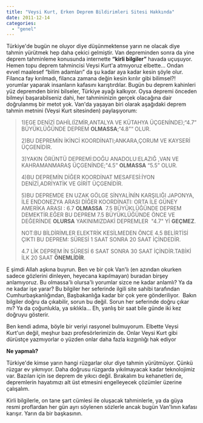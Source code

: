 ```yaml
---
title: "Veysi Kurt, Erken Deprem Bildirimleri Sitesi Hakkında"
date: 2011-12-14
categories: 
  - "genel"
---
```


Türkiye'de bugün ne oluyor diye düşünmektense yarın ne olacak diye tahmin yürütmek hep daha çekici gelmiştir. Van depreminden sonra da yine deprem tahminleme konusunda internette **“kirli bilgiler”** havada uçuşuyor. Hemen topu deprem tahmincisi Veysi Kurt'a atmıyoruz elbette… Ondan evvel maalesef “bilim adamları” da şu kadar aya kadar kesin şöyle olur. Filanca fay kırılmadı, filanca zamana değin kesin kırılır gibi bilimsel?! yorumlar yaparak insanların kafasını karıştırdılar. Bugün bu deprem kahinleri yüz depremden birini bilseler, Türkiye ayağı kalkıyor. Oysa depremi önceden bilmeyi başarabilseniz dahi, her tahmininizin gerçek olacağına dair doğrulanmış bir metot yok. Van'da yaşayan biri olarak aşağıdaki deprem tahmin metnini (Veysi Kurt sitesinden) paylaşıyorum:

  

> 1)EGE DENİZİ DAHİL(İZMİR,ANTALYA VE KÜTAHYA ÜÇGENİNDE);“4.7” BÜYÜKLÜĞÜNDE DEPREM **OLMASSA**;“4.8”“ OLUR.
> 
> 2)BU DEPREMİN İKİNCİ KOORDİNATI;ANKARA,ÇORUM VE KAYSERİ ÜÇGENİDİR.
> 
> 3)YAKIN ÖRÜNTÜ DEPREMİ:DOĞU ANADOLU:ELAZIĞ ,VAN VE KAHRAMANMARAŞ ÜÇGENİNDE;"4.5” **OLMASSA** “5.5” OLUR.
> 
> 4)BU DEPREMİN DİĞER KOORDİNAT MESAFESİ:İYON DENİZİ,ADRİYATİK VE GİRİT ÜÇGENİDİR.
> 
> 5)BU DEPREMDE EN UZAK GÖLGE SİNYALİNİN KARŞILIĞI JAPONYA, İLE ENDONEZYA ARASI DİĞER KOORDİNATI: ORTA İLE GÜNEY AMERİKA ARASI : 6.7 **OLMASSA**  7.5 BÜYÜKLÜĞÜNDE DEPREM DEMEKTİR.EĞER BU DEPREM 7.5 BÜYÜKLÜĞÜNDE ÖNCE VE DEĞERİNDE **OLURSA** YAKINIMIZDAKİ DEPREMLER  "4.7" Yİ **GEÇMEZ**.
> 
> NOT:BU BİLDİRİMLER ELEKTRİK KESİLMEDEN ÖNCE 4.5 BELİRTİSİ ÇIKTI BU DEPREM: SÜRESİ 1 SAAT SONRA 20 SAAT İÇİNDEDİR.
> 
> 4.7 LİK DEPREM İN SÜRESİ 6 SAAT SONRA 30 SAAT İÇİNDİR.TABİKİ İLK 20 SAAT **ÖNEMLİDİR**.

E şimdi Allah aşkına buyrun. Ben ve bir çok Van'lı (en azından okurken sadece gözlerini dinleyen, heyecana kapılmayan) buradan birşey anlamıyoruz. Bu olmassa'lı olursa'lı yorumlar sizce ne kadar anlamlı? Ya da ne kadar işe yarar? Bu bilgiler her seferinde ilgili site sahibi tarafından Cumhurbaşkanlığından, Başbakanlığa kadar bir çok yere gönderiliyor.  Bakın bilgiler doğru da çıkabilir, sorun bu değil. Sorun her seferinde doğru çıkar mı? Ya da çoğunlukla, ya sıklıkla… Eh, yanlış bir saat bile günde iki kez doğruyu gösterir.

Ben kendi adıma, böyle bir veriyi rasyonel bulmuyorum. Elbette Veysi Kurt'un değil, meşhur bazı profesörlerimizin de. Onlar Veysi Kurt gibi dürüstçe yazmıyorlar o yüzden onlar daha fazla kızgınlığı hak ediyor

  

**Ne yapmalı?**

Türkiye'de kimse yarın hangi rüzgarlar olur diye tahmin yürütmüyor. Çünkü rüzgar ev yıkmıyor. Daha doğrusu rüzgarda yıkılmayacak kadar teknolojimiz var. Bazıları için ise deprem de yıkıcı değil. Bırakalım bu kehanetleri de, depremlerin hayatımızı alt üst etmesini engelleyecek çözümler üzerine çalışalım.

Kirli bilgilerle, on tane şart cümlesi ile oluşacak tahminlerle, ya da güya resmi proflardan her gün ayrı söylenen sözlerle ancak bugün Van'lının kafası karışır. Yarın da bir başkasının.
